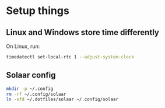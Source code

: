 # Setup things

## Linux and Windows store time differently

On Linux, run:

```sh
timedatectl set-local-rtc 1 --adjust-system-clock
```

## Solaar config

```sh
mkdir -p ~/.config
rm -rf ~/.config/solaar
ln -sfd ~/.dotfiles/solaar ~/.config/solaar
```
